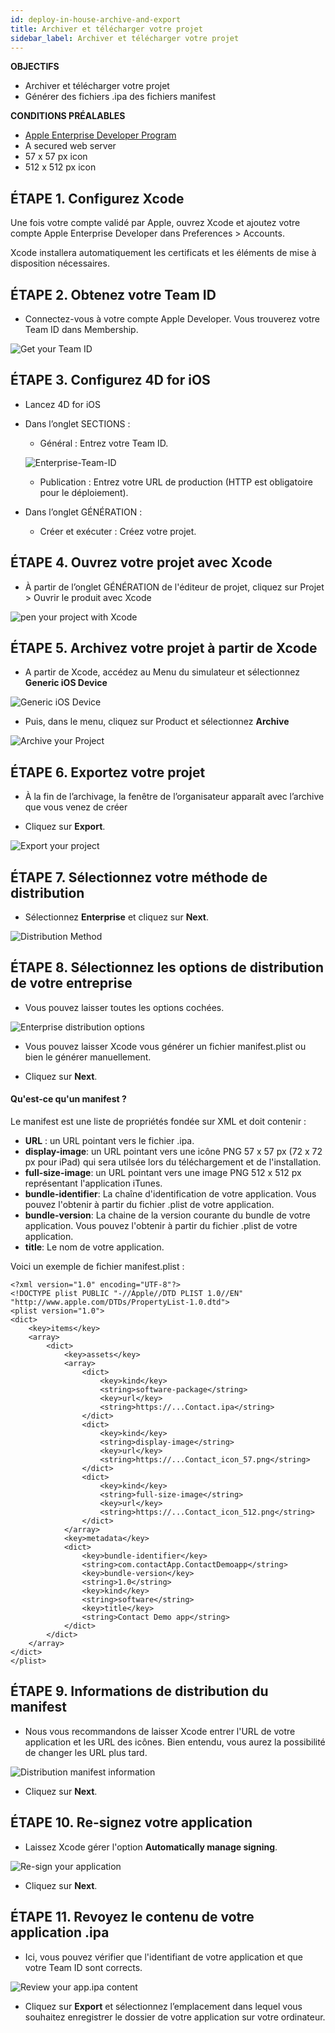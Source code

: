 ```yaml
---
id: deploy-in-house-archive-and-export
title: Archiver et télécharger votre projet
sidebar_label: Archiver et télécharger votre projet
---
```

<div class = "objectives"> 

**OBJECTIFS**

* Archiver et télécharger votre projet
* Générer des fichiers .ipa des fichiers manifest</div> <div class = "prerequisites"> 

**CONDITIONS PRÉALABLES**

* [Apple Enterprise Developer Program](register-apple-developer-enterprise-program.html)
* A secured web server
* 57 x 57 px icon
* 512 x 512 px icon</div> 

## ÉTAPE 1. Configurez Xcode

Une fois votre compte validé par Apple, ouvrez Xcode et ajoutez votre compte Apple Enterprise Developer dans Preferences > Accounts.

Xcode installera automatiquement les certificats et les éléments de mise à disposition nécessaires.

## ÉTAPE 2. Obtenez votre Team ID

* Connectez-vous à votre compte Apple Developer. Vous trouverez votre Team ID dans Membership.

![Get your Team ID](assets/deploy-in-house/Team-ID-4D-for-iOS.png)

## ÉTAPE 3. Configurez 4D for iOS

* Lancez 4D for iOS

* Dans l’onglet SECTIONS :
    
    * Général : Entrez votre Team ID.
    
    ![Enterprise-Team-ID](assets/deploy-in-house/Enterprise-Team-ID.png)
    
    * Publication : Entrez votre URL de production (HTTP est obligatoire pour le déploiement).

* Dans l’onglet GÉNÉRATION :
    
    * Créer et exécuter : Créez votre projet.

## ÉTAPE 4. Ouvrez votre projet avec Xcode

* À partir de l’onglet GÉNÉRATION de l'éditeur de projet, cliquez sur Projet > Ouvrir le produit avec Xcode

![pen your project with Xcode ](assets/deploy-in-house/Open-your-project-Xcode-4D-for-iOS.png)

## ÉTAPE 5. Archivez votre projet à partir de Xcode

* A partir de Xcode, accédez au Menu du simulateur et sélectionnez **Generic iOS Device**

![Generic iOS Device](assets/deploy-in-house/Deployment-Generic-iOS-Device.png)

* Puis, dans le menu, cliquez sur Product et sélectionnez **Archive**

![Archive your Project](assets/deploy-in-house/Archive-your-Project.png)

## ÉTAPE 6. Exportez votre projet

* À la fin de l’archivage, la fenêtre de l’organisateur apparaît avec l’archive que vous venez de créer

* Cliquez sur **Export**.

![Export your project](assets/deploy-in-house/Organizer-window-archive.png)

## ÉTAPE 7. Sélectionnez votre méthode de distribution

* Sélectionnez **Enterprise** et cliquez sur **Next**.

![Distribution Method](assets/deploy-in-house/Distribution-Method-selection.png)

## ÉTAPE 8. Sélectionnez les options de distribution de votre entreprise

* Vous pouvez laisser toutes les options cochées.

![Enterprise distribution options](assets/deploy-in-house/Enterprise-distribution-options.png)

* Vous pouvez laisser Xcode vous générer un fichier manifest.plist ou bien le générer manuellement.

* Cliquez sur **Next**.

#### Qu'est-ce qu'un manifest ?

Le manifest est une liste de propriétés fondée sur XML et doit contenir :

* **URL** : un URL pointant vers le fichier .ipa.
* **display-image**: un URL pointant vers une icône PNG 57 x 57 px (72 x 72 px pour iPad) qui sera utilsée lors du téléchargement et de l'installation.
* **full-size-image**: un URL pointant vers une image PNG 512 x 512 px représentant l'application iTunes.
* **bundle-identifier**: La chaîne d'identification de votre application. Vous pouvez l'obtenir à partir du fichier .plist de votre application.
* **bundle-version**: La chaine de la version courante du bundle de votre application. Vous pouvez l'obtenir à partir du fichier .plist de votre application.
* **title**: Le nom de votre application.

Voici un exemple de fichier manifest.plist :

    <?xml version="1.0" encoding="UTF-8"?>
    <!DOCTYPE plist PUBLIC "-//Apple//DTD PLIST 1.0//EN" "http://www.apple.com/DTDs/PropertyList-1.0.dtd">
    <plist version="1.0">
    <dict>
        <key>items</key>
        <array>
            <dict>
                <key>assets</key>
                <array>
                    <dict>
                        <key>kind</key>
                        <string>software-package</string>
                        <key>url</key>
                        <string>https://...Contact.ipa</string>
                    </dict>
                    <dict>
                        <key>kind</key>
                        <string>display-image</string>
                        <key>url</key>
                        <string>https://...Contact_icon_57.png</string>
                    </dict>
                    <dict>
                        <key>kind</key>
                        <string>full-size-image</string>
                        <key>url</key>
                        <string>https://...Contact_icon_512.png</string>
                    </dict>
                </array>
                <key>metadata</key>
                <dict>
                    <key>bundle-identifier</key>
                    <string>com.contactApp.ContactDemoapp</string>
                    <key>bundle-version</key>
                    <string>1.0</string>
                    <key>kind</key>
                    <string>software</string>
                    <key>title</key>
                    <string>Contact Demo app</string>
                </dict>
            </dict>
        </array>
    </dict>
    </plist>
    

## ÉTAPE 9. Informations de distribution du manifest

* Nous vous recommandons de laisser Xcode entrer l'URL de votre application et les URL des icônes. Bien entendu, vous aurez la possibilité de changer les URL plus tard.

![Distribution manifest information](assets/deploy-in-house/Distribution-manifest-information.png)

* Cliquez sur **Next**. 

## ÉTAPE 10. Re-signez votre application

* Laissez Xcode gérer l'option **Automatically manage signing**.

![Re-sign your application](assets/deploy-in-house/Re-sign-your-application.png)

* Cliquez sur **Next**.

## ÉTAPE 11. Revoyez le contenu de votre application .ipa

* Ici, vous pouvez vérifier que l'identifiant de votre application et que votre Team ID sont corrects.

![Review your app.ipa content](assets/deploy-in-house/Review-ipa-content.png)

* Cliquez sur **Export** et sélectionnez l’emplacement dans lequel vous souhaitez enregistrer le dossier de votre application sur votre ordinateur.